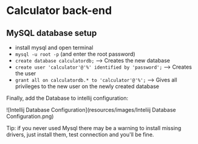 # Calculator back-end

## MySQL database setup
- install mysql and open terminal
- `mysql -u root -p` (and enter the root password)
- `create database calculatordb;` --> Creates the new database
- `create user 'calculator'@'%' identified by 'password';` --> Creates the user
- `grant all on calculatordb.* to 'calculator'@'%';` --> Gives all privileges to the new user on the newly created database

Finally, add the Database to intellij configuration:

![Intellij Database Configuration](resources/images/Inteliij Database Configuration.png) 

Tip: if you never used Mysql there may be a warning to install missing drivers, just install them, test connection and you'll be fine.

